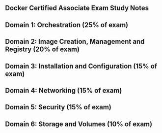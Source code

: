 Docker Certified Associate Exam Study Notes
-------------------------------------------

## Domain 1: Orchestration (25% of exam)

## Domain 2: Image Creation, Management and Registry (20% of exam)

## Domain 3: Installation and Configuration (15% of exam)

## Domain 4: Networking (15% of exam)

## Domain 5: Security (15% of exam)

## Domain 6: Storage and Volumes (10% of exam)
